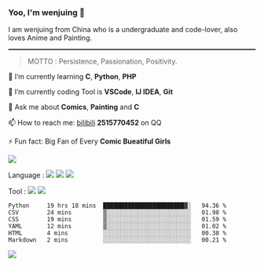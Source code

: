 ### Yoo, I'm wenjuing 👋

I am wenjuing from China who is a undergraduate and code-lover, also loves Anime and Painting.
<hr style="border:1px solid grey"/>

> MOTTO : Persistence, Passionation, Positivity.

🌱 I’m currently learning **C**, **Python**, **PHP**

🔭 I’m currently coding Tool is **VSCode**, **IJ IDEA**, **Git**

💬 Ask me about **Comics**, **Painting** and **C**

📫 How to reach me: [bilibili](https://space.bilibili.com/359881460) **2515770452** on QQ

⚡ Fun fact: Big Fan of Every **Comic Bueatiful Girls**

![](https://github-readme-stats.vercel.app/api?username=wenjuing&theme=vue-dark)

Language : ![](https://img.shields.io/badge/Code-C-informational?style=flat&logo=C&logoColor=white&color=a8b9cc)
![](https://img.shields.io/badge/Code-Python-informational?style=flat&logo=Python&logoColor=white&color=3776ab)
![](https://img.shields.io/badge/Code-PHP-informational?style=flat&logo=php&logoColor=white&color=777bb4)

Tool : ![](https://img.shields.io/badge/Editor-VScode-informational?style=flat&logo=Visual–Studio–Code&logoColor=white&color=007acc)
![](https://img.shields.io/badge/Editor-IntelliJIDEA-informational?style=flat&logo=<LOGO_NAME>&logoColor=white&color=000000)

<!--START_SECTION:waka-->

```text
Python     19 hrs 18 mins  ███████████████████████▓░   94.36 %
CSV        24 mins         ▒░░░░░░░░░░░░░░░░░░░░░░░░   01.98 %
CSS        19 mins         ▒░░░░░░░░░░░░░░░░░░░░░░░░   01.59 %
YAML       12 mins         ▒░░░░░░░░░░░░░░░░░░░░░░░░   01.02 %
HTML       4 mins          ░░░░░░░░░░░░░░░░░░░░░░░░░   00.38 %
Markdown   2 mins          ░░░░░░░░░░░░░░░░░░░░░░░░░   00.21 %
```

<!--END_SECTION:waka-->

![](https://visitor-badge.glitch.me/badge?page_id=wenjuing.readme)

